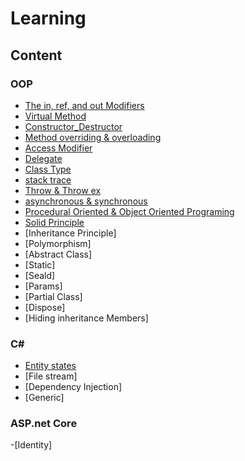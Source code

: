 # Learning
## Content 

### OOP

 - [The in, ref, and out Modifiers](https://github.com/abouhamze-fahime/Learning/blob/main/OOP/The%20in.pdf)
 - [Virtual Method](https://github.com/abouhamze-fahime/Learning/blob/main/OOP/Virtual%20.pdf)
 - [Constructor_Destructor](https://github.com/abouhamze-fahime/Learning/blob/main/OOP/Constructor_Destructor.pdf)
 - [Method overriding & overloading](https://github.com/abouhamze-fahime/Learning/blob/main/OOP/OverLoading_Overriding.pdf)
 - [Access Modifier](https://github.com/abouhamze-fahime/Learning/blob/main/OOP/AccessModifier.pdf)
 - [Delegate](https://github.com/abouhamze-fahime/Learning/blob/main/OOP/Delegate.pdf)
 - [Class Type](https://github.com/abouhamze-fahime/Learning/wiki#class-type)
 - [stack trace](https://github.com/abouhamze-fahime/Learning/wiki/stack-trace#stack-trace-%DA%86%DB%8C%D8%B3%D8%AA-)
 - [Throw & Throw ex](https://github.com/abouhamze-fahime/Learning/wiki/Throw--&-Throw-ex)
 - [asynchronous & synchronous](https://github.com/abouhamze-fahime/Learning/wiki/asynchronous-&-synchronous)
 - [Procedural Oriented & Object Oriented Programing](https://github.com/abouhamze-fahime/Learning/wiki/Procedural-Oriented--&-Object---Oriented-Programing)
 - [Solid Principle](https://github.com/abouhamze-fahime/Learning/wiki/Solid-Principles)
 - [Inheritance Principle]
 - [Polymorphism]
 - [Abstract Class]
 - [Static]
 - [Seald]
 - [Params]
 - [Partial Class]
 - [Dispose]
 - [Hiding inheritance Members]

 
 ### C#
 
 - [Entity states](https://github.com/abouhamze-fahime/Learning/wiki/Entity-states)
 - [File stream]
 - [Dependency Injection]
 - [Generic]
 
 
 
 ### ASP.net Core
 -[Identity]

